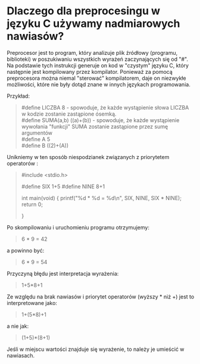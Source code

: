 # Dlaczego dla preprocesingu w języku C używamy nadmiarowych nawiasów?

Preprocesor jest to program, który analizuje plik źródłowy (programu, biblioteki) w poszukiwaniu wszystkich wyrażeń zaczynających się od "#". Na podstawie tych instrukcji generuje on kod w "czystym" języku C, który następnie jest kompilowany przez kompilator. Ponieważ za pomocą preprocesora można niemal "sterować" kompilatorem, daje on niezwykłe możliwości, które nie były dotąd znane w innych językach programowania.

Przykład:<br>
>#define LICZBA 8 - spowoduje, że każde wystąpienie słowa LICZBA w kodzie zostanie zastąpione ósemką.<br>
>#define SUMA(a,b) ((a)+(b)) - spowoduje, że każde wystąpienie wywołania "funkcji" SUMA zostanie zastąpione przez sumę argumentów<br>
>#define A  5<br>
>#define B  ((2)+(A))<br>

Unikniemy w ten sposób niespodzianek związanych z priorytetem operatorów :<br>

>#include <stdio.h>
>
>#define SIX 1+5
>#define NINE 8+1
>
>int main(void)
>{
>    printf("%d * %d = %d\n", SIX, NINE, SIX * NINE);
>    return 0;
>
>}

Po skompilowaniu i uruchomieniu programu otrzymujemy:

>6 * 9 = 42<br>

a powinno być:

>6 * 9 = 54<br>

Przyczyną błędu jest interpretacja wyrażenia:

>1+5*8+1<br>

Ze względu na brak nawiasów i priorytet operatorów (wyższy * niż +) jest to interpretowane jako:

>1+(5*8)+1 <br>

a nie jak:

>(1+5)*(8+1)<br>

Jeśli w miejscu wartości znajduje się wyrażenie, to należy je umieścić w nawiasach.
